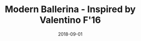 ---
path: "/illustration/fashion/valentino"
date: "2018-09-01"
title: "Modern Ballerina - Inspired by Valentino F'16"
cover: "/static/valentino/TrenchCoat.jpeg"
origin: "/illustration/fashion"
imageFolder: "valentino"
---